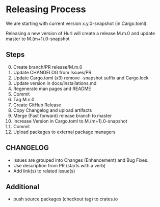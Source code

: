 # Releasing Process

We are starting with current version x.y.0-snapshot (in Cargo.toml).

Releasing a new version of Hurl will create a release M.m.0
and update master to M.(m+1).0-snapshot

## Steps

0. Create branch/PR release/M.m.0
1. Update CHANGELOG from Issues/PR
2. Update Cargo.toml (x3) remove -snapshot suffix and Cargo.lock
3. Update version in docs/installations.md
4. Regenerate man pages and README
5. Commit
6. Tag M.n.0
7. Create GitHub Release
8. Copy Changelog and upload artifacts
9. Merge (Fast forward) release branch to master
10. Increase Version in Cargo.toml to M.(m+1).0-snapshot
11. Commit
12. Upload packages to external package managers

## CHANGELOG

- Issues are grouped into Changes (Enhancement) and Bug Fixes.
- Use description from PR (starts with a verb)
- Add link(s) to related issue(s)

## Additional

- push source packages (checkout tag) to crates.io

